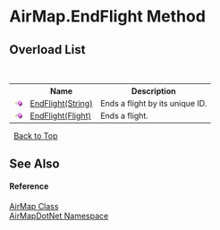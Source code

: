 # AirMap.EndFlight Method 
 


## Overload List
&nbsp;<table><tr><th></th><th>Name</th><th>Description</th></tr><tr><td>![Public method](media/pubmethod.gif "Public method")</td><td><a href="ace9d11f-2260-0eb4-4cfc-0ff00782097a">EndFlight(String)</a></td><td>
Ends a flight by its unique ID.</td></tr><tr><td>![Public method](media/pubmethod.gif "Public method")</td><td><a href="77223b3a-8e46-fba8-46c1-52c962725241">EndFlight(Flight)</a></td><td>
Ends a flight.</td></tr></table>&nbsp;
<a href="#airmap.endflight-method">Back to Top</a>

## See Also


#### Reference
<a href="5026f4ac-baf9-76bd-7dc0-4a111dd014fb">AirMap Class</a><br /><a href="b5783ccd-d544-c2c9-c0be-1f622d02460a">AirMapDotNet Namespace</a><br />